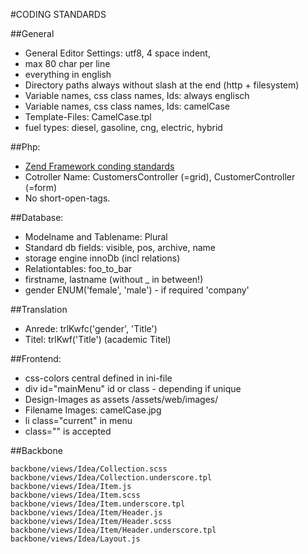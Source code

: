 #CODING STANDARDS

##General

* General Editor Settings: utf8, 4 space indent,
* max 80 char per line
* everything in english
* Directory paths always without slash at the end (http + filesystem)
* Variable names, css class names, Ids: always englisch
* Variable names, css class names, Ids: camelCase
* Template-Files: CamelCase.tpl
* fuel types: diesel, gasoline, cng, electric, hybrid

##Php:

* [Zend Framework conding standards](https://framework.zend.com/manual/1.12/en/coding-standard.html)
* Cotroller Name: CustomersController (=grid), CustomerController (=form)
* No short-open-tags.

##Database:

* Modelname and Tablename: Plural
* Standard db fields: visible, pos, archive, name
* storage engine innoDb (incl relations)
* Relationtables: foo_to_bar
* firstname, lastname (without _ in between!)
* gender ENUM('female', 'male') - if required 'company'

##Translation

* Anrede: trlKwfc('gender', 'Title')
* Titel: trlKwf('Title') (academic Titel)

##Frontend:

* css-colors central defined in ini-file
* div id="mainMenu" id or class - depending if unique
* Design-Images as assets /assets/web/images/
* Filename Images: camelCase.jpg
* li class="current" in menu
* class="" is accepted

##Backbone

    backbone/views/Idea/Collection.scss
    backbone/views/Idea/Collection.underscore.tpl
    backbone/views/Idea/Item.js
    backbone/views/Idea/Item.scss
    backbone/views/Idea/Item.underscore.tpl
    backbone/views/Idea/Item/Header.js
    backbone/views/Idea/Item/Header.scss
    backbone/views/Idea/Item/Header.underscore.tpl
    backbone/views/Idea/Layout.js

